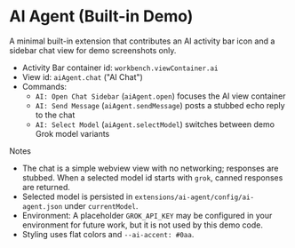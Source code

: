 # AI Agent (Built-in Demo)

A minimal built-in extension that contributes an AI activity bar icon and a sidebar chat view for demo screenshots only.

- Activity Bar container id: `workbench.viewContainer.ai`
- View id: `aiAgent.chat` ("AI Chat")
- Commands:
  - `AI: Open Chat Sidebar` (`aiAgent.open`) focuses the AI view container
  - `AI: Send Message` (`aiAgent.sendMessage`) posts a stubbed echo reply to the chat
  - `AI: Select Model` (`aiAgent.selectModel`) switches between demo Grok model variants

Notes
- The chat is a simple webview view with no networking; responses are stubbed. When a selected model id starts with `grok`, canned responses are returned.
- Selected model is persisted in `extensions/ai-agent/config/ai-agent.json` under `currentModel`.
- Environment: A placeholder `GROK_API_KEY` may be configured in your environment for future work, but it is not used by this demo code.
- Styling uses flat colors and `--ai-accent: #0aa`.
